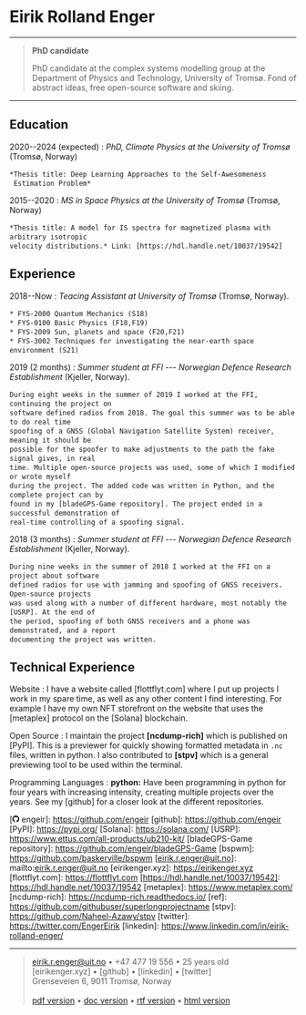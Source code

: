 Eirik Rolland Enger
===================

----

> **PhD candidate**
>
> PhD candidate at the complex systems modelling group at the Department of Physics and
> Technology, University of Tromsø. Fond of abstract ideas, free open-source software and
> skiing.

----

Education
---------

2020--2024 (expected)
:   *PhD, Climate Physics at the University of Tromsø* (Tromsø, Norway)

    *Thesis title: Deep Learning Approaches to the Self-Awesomeness
     Estimation Problem*

2015--2020
:   *MS in Space Physics at the University of Tromsø* (Tromsø, Norway)

    *Thesis title: A model for IS spectra for magnetized plasma with arbitrary isotropic
    velocity distributions.* Link: [https://hdl.handle.net/10037/19542]

Experience
----------

<!-- ----------                                              ---------- -->
<!-- **University of Tromsø:**                               2018-- -->
<!-- *Teaching Assistant*                                    Tromsø -->
<!-- ----------                                              ---------- -->

2018--Now
:   *Teacing Assistant at University of Tromsø* (Tromsø, Norway).

    * FYS-2000 Quantum Mechanics (S18)
    * FYS-0100 Basic Physics (F18,F19)
    * FYS-2009 Sun, planets and space (F20,F21)
    * FYS-3002 Techniques for investigating the near-earth space environment (S21)


<!-- ----------                                              ---------- -->
<!-- **FFI --- Norwegian Defence Research Establishment:**   June 2019--July 2019 -->
<!-- *Summer student*                                        Kjeller -->
<!-- ----------                                              ---------- -->

2019 (2 months)
:   *Summer student at FFI --- Norwegian Defence Research Establishment* (Kjeller, Norway).

    During eight weeks in the summer of 2019 I worked at the FFI, continuing the project on
    software defined radios from 2018. The goal this summer was to be able to do real time
    spoofing of a GNSS (Global Navigation Satellite System) receiver, meaning it should be
    possible for the spoofer to make adjustments to the path the fake signal gives, in real
    time. Multiple open-source projects was used, some of which I modified or wrote myself
    during the project. The added code was written in Python, and the complete project can by
    found in my [bladeGPS-Game repository]. The project ended in a successful demonstration of
    real-time controlling of a spoofing signal.

<!-- ----------                                              ---------- -->
<!-- **FFI --- Norwegian Defence Research Establishment:**   June 2018--August 2018 -->
<!-- *Summer student*                                        Kjeller -->
<!-- ----------                                              ---------- -->

2018 (3 months)
:   *Summer student at FFI --- Norwegian Defence Research Establishment* (Kjeller, Norway).

    During nine weeks in the summer of 2018 I worked at the FFI on a project about software
    defined radios for use with jamming and spoofing of GNSS receivers. Open-source projects
    was used along with a number of different hardware, most notably the [USRP]. At the end of
    the period, spoofing of both GNSS receivers and a phone was demonstrated, and a report
    documenting the project was written.

Technical Experience
--------------------

Website
:   I have a website called [flottflyt.com] where I put up projects I work in my spare
    time, as well as any other content I find interesting. For example I have my own NFT
    storefront on the website that uses the [metaplex] protocol on the [Solana]
    blockchain.

Open Source
:   I maintain the project **[ncdump-rich]** which is published on [PyPI]. This is
    a previewer for quickly showing formatted metadata in `.nc` files, written in python.
    I also contributed to **[stpv]** which is a general previewing tool to be used within
    the terminal.

Programming Languages
:   **python:**
    Have been programming in python for four years with increasing intensity, creating
    multiple projects over the years. See my [github] for a closer look at the different
    repositories.

<!-- :   **shell:** -->
<!--     Since switching to linux and more minimalistic window managers than the standard GNOME -->
<!--     window manager on Ubuntu, specifically the [bspwm], I have been working more and more -->
<!--     in shell scripts to customise my set up. -->

[![](../images/github-logo2.png) engeir]: https://github.com/engeir
[github]: https://github.com/engeir
[PyPI]: https://pypi.org/
[Solana]: https://solana.com/
[USRP]: https://www.ettus.com/all-products/ub210-kit/
[bladeGPS-Game repository]: https://github.com/engeir/bladeGPS-Game
[bspwm]: https://github.com/baskerville/bspwm
[eirik.r.enger@uit.no]: mailto:eirik.r.enger@uit.no
[eirikenger.xyz]: https://eirikenger.xyz
[flottflyt.com]: https://flottflyt.com
[https://hdl.handle.net/10037/19542]: https://hdl.handle.net/10037/19542
[metaplex]: https://www.metaplex.com/
[ncdump-rich]: https://ncdump-rich.readthedocs.io/
[ref]: https://github.com/githubuser/superlongprojectname
[stpv]: https://github.com/Naheel-Azawy/stpv
[twitter]: https://twitter.com/EngerEirik
[linkedin]: https://www.linkedin.com/in/eirik-rolland-enger/

[pdf version]: http://resume.eirikenger.xyz/resume.pdf
[rtf version]: http://resume.eirikenger.xyz/resume.rft
[html version]: http://resume.eirikenger.xyz/resume.html
[doc version]: http://resume.eirikenger.xyz/resume.docx

<!-- > [eirikenger.xyz] • [![](../images/github-logo2.png) engeir]\ -->

----

> <eirik.r.enger@uit.no> • +47 477 19 556 • 25 years old\
> [eirikenger.xyz] • [github] • [linkedin] • [twitter]\
> Grenseveien 6, 9011 Tromsø, Norway\
> \
> [pdf version] • [doc version] • [rtf version] • [html version]
